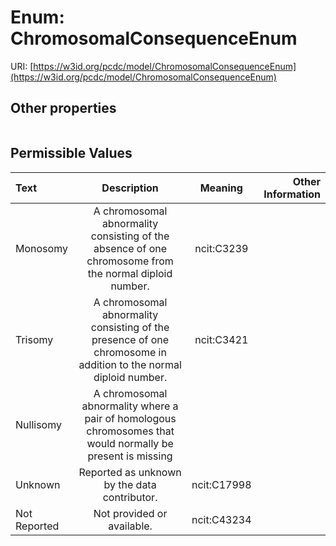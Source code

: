 
# Enum: ChromosomalConsequenceEnum




URI: [https://w3id.org/pcdc/model/ChromosomalConsequenceEnum](https://w3id.org/pcdc/model/ChromosomalConsequenceEnum)


## Other properties

|  |  |  |
| --- | --- | --- |

## Permissible Values

| Text | Description | Meaning | Other Information |
| :--- | :---: | :---: | ---: |
| Monosomy | A chromosomal abnormality consisting of the absence of one chromosome from the normal diploid number. | ncit:C3239 |  |
| Trisomy | A chromosomal abnormality consisting of the presence of one chromosome in addition to the normal diploid number. | ncit:C3421 |  |
| Nullisomy | A chromosomal abnormality where a pair of homologous chromosomes that would normally be present is missing |  |  |
| Unknown | Reported as unknown by the data contributor. | ncit:C17998 |  |
| Not Reported | Not provided or available. | ncit:C43234 |  |


